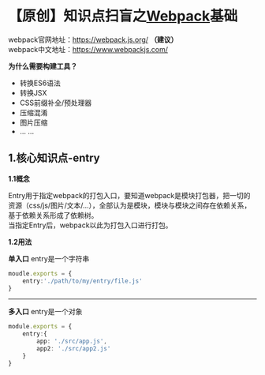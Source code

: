 # 【原创】知识点扫盲之[Webpack](https://webpack.js.org/)基础

webpack官网地址：https://webpack.js.org/ **（建议）** \
webpack中文地址：https://www.webpackjs.com/ 

**为什么需要构建工具？**
- 转换ES6语法
- 转换JSX
- CSS前缀补全/预处理器
- 压缩混淆
- 图片压缩
- ... ... 


## 1.核心知识点-entry

**1.1概念** 

Entry用于指定webpack的打包入口，要知道webpack是模块打包器，把一切的资源（css/js/图片/文本/...），全部认为是模块，模块与模块之间存在依赖关系，基于依赖关系形成了依赖树。\
当指定Entry后，webpack以此为打包入口进行打包。

**1.2用法** 

**单入口** entry是一个字符串

```TypeScript
moudle.exports = {
    entry:'./path/to/my/entry/file.js'
}
```
******

**多入口** entry是一个对象

```TypeScript
module.exports = {
    entry:{
        app: './src/app.js',
        app2: './src/app2.js'
    }
}
```


